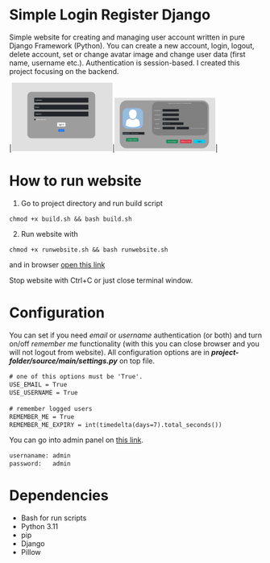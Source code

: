 # Simple Login Register Django
Simple website for creating and managing user account written in pure Django Framework (Python). You can create a new account, login, logout, delete account, set or change avatar image and change user data (first name, username etc.). Authentication is session-based. I created this project focusing on the backend.

|<img src="img/scr1.png" width="200">|<img src="img/scr2.png" width="200">|

# How to run website
1. Go to project directory and run build script
```
chmod +x build.sh && bash build.sh
```
2. Run website with
```
chmod +x runwebsite.sh && bash runwebsite.sh
```

and in browser <a href="localhost:8000/account/">open this link</a>

Stop website with Ctrl+C or just close terminal window.

# Configuration
You can set if you need _email_ or _username_ authentication (or both) and turn on/off _remember me_ functionality (with this you can close browser and you will not logout from website). All configuration options are in **_project-folder/source/main/settings.py_** on top file.
```
# one of this options must be 'True'.
USE_EMAIL = True
USE_USERNAME = True

# remember logged users
REMEMBER_ME = True
REMEMBER_ME_EXPIRY = int(timedelta(days=7).total_seconds())
```

You can go into admin panel on <a href="localhost:8000/admin/">this link</a>.
```
usernaname: admin
password:   admin
```

# Dependencies
* Bash for run scripts
* Python 3.11
* pip
* Django
* Pillow
